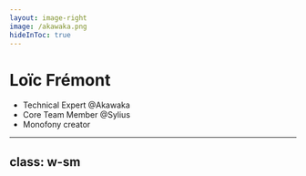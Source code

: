 ```yaml
---
layout: image-right
image: /akawaka.png
hideInToc: true
---
```


# Loïc Frémont

* Technical Expert @Akawaka
* Core Team Member @Sylius
* Monofony creator

<!--
My name is Loïc Frémont, I'm a technical expert at Akawaka, a Sylius core team member and Monofony creator.
-->

---
class: w-sm
---

<Toc maxDepth="1" />
